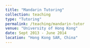 ```yaml
---
title: "Mandarin Tutoring"
collection: teaching
type: "Tutoring"
permalink: /teaching/mandarin-tutor
venue: "University of Hong Kong" 
date: Sept 2013 - June 2014
location: "Hong Kong SAR, China"
---
```



